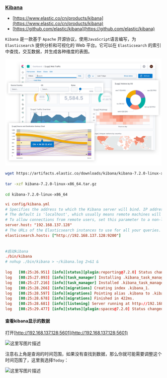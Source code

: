 ### [Kibana](https://www.elastic.co/cn/products/kibana)

- [https://www.elastic.co/cn/products/kibana](https://www.elastic.co/cn/products/kibana)
- [https://github.com/elastic/kibana](https://github.com/elastic/kibana)

`Kibana` 是一款基于 `Apache` 开源协议，使用`JavaScript`语言编写，为 `Elasticsearch` 提供分析和可视化的 Web 平台。它可以在 `Elasticsearch` 的索引中查找，交互数据，并生成各种维度的表图。

![kibana](./img/illustrated-screenshot-hero-kibana.png)

```bash
wget https://artifacts.elastic.co/downloads/kibana/kibana-7.2.0-linux-x86_64.tar.gz

tar -xzf kibana-7.2.0-linux-x86_64.tar.gz

cd kibana-7.2.0-linux-x86_64
```

```conf
vi config/kibana.yml
# Specifies the address to which the Kibana server will bind. IP addresses and host names are both valid values.
# The default is 'localhost', which usually means remote machines will not be able to connect.
# To allow connections from remote users, set this parameter to a non-loopback address.
server.host: "192.168.137.128"
# The URLs of the Elasticsearch instances to use for all your queries.
elasticsearch.hosts: ["http://192.168.137.128:9200"]


#启动kibana
./bin/kibana
# nohup ./bin/kibana > ~/kibana.log 2>&1 &

log   [08:25:26.951] [info][status][plugin:reporting@7.2.0] Status changed from uninitialized to green - Ready
log   [08:25:27.093] [info][task_manager] Installing .kibana_task_manager index template version: 7020099.
log   [08:25:27.216] [info][task_manager] Installed .kibana_task_manager index template: version 7020099 (API version 1)
log   [08:25:28.266] [info][migrations] Creating index .kibana_1.
log   [08:25:28.597] [info][migrations] Pointing alias .kibana to .kibana_1.
log   [08:25:28.678] [info][migrations] Finished in 422ms.
log   [08:25:28.681] [info][listening] Server running at http://192.168.137.128:5601
log   [08:25:29.477] [info][status][plugin:spaces@7.2.0] Status changed from yellow to green - Ready
```

#### 查看kibana显示的数据

打开[http://192.168.137.128:5601](http://192.168.137.128:5601)

![这里写图片描述](https://imgconvert.csdnimg.cn/aHR0cDovL2ltZy5ibG9nLmNzZG4ubmV0LzIwMTYxMTIyMjM0OTU0NTg2)

注意右上角是查询的时间范围，如果没有查找到数据，那么你就可能需要调整这个时间范围了，这里我选择`Today`：

![这里写图片描述](https://imgconvert.csdnimg.cn/aHR0cDovL2ltZy5ibG9nLmNzZG4ubmV0LzIwMTYxMTIyMjM0NjUzMjE4)
